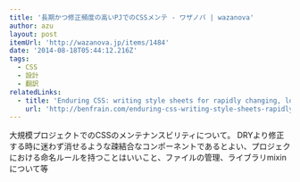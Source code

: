 ```yaml
---
title: '長期かつ修正頻度の高いPJでのCSSメンテ - ワザノバ | wazanova'
author: azu
layout: post
itemUrl: 'http://wazanova.jp/items/1484'
date: '2014-08-18T05:44:12.216Z'
tags:
  - CSS
  - 設計
  - 翻訳
relatedLinks:
  - title: 'Enduring CSS: writing style sheets for rapidly changing, long-lived projects - Author and responsive web developer Ben Frain'
    url: 'http://benfrain.com/enduring-css-writing-style-sheets-rapidly-changing-long-lived-projects/'
---
```

大規模プロジェクトでのCSSのメンテナンスビリティについて。
DRYより修正する時に迷わず消せるような疎結合なコンポーネントであるとよい、プロジェクにおける命名ルールを持つことはいいこと、ファイルの管理、ライブラリmixinについて等
